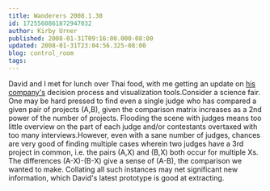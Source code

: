 ```yaml
---
title: Wanderers 2008.1.30
id: 1725560861872947032
author: Kirby Urner
published: 2008-01-31T09:16:00.000-08:00
updated: 2008-01-31T23:04:56.325-08:00
blog: control_room
tags: 
---
```


David and I met for lunch over Thai food, with me getting an update on [his company's](http://www.analyticanimations.com/) decision process and visualization tools.Consider a science fair.  One may be hard pressed to find even a single judge who has compared a given pair of projects (A,B), given the comparison matrix increases as a 2nd power of the number of projects.  Flooding the scene with judges means too little overview on the part of each judge and/or contestants overtaxed with too many interviews.However, even with a sane number of judges, chances are very good of finding multiple cases wherein two judges have a 3rd project in common, i.e. the pairs (A,X) and (B,X) both occur for multiple Xs. The differences (A-X)-(B-X) give a sense of (A-B), the comparison we wanted to make.  Collating all such instances may net significant new information, which David's latest prototype is good at extracting.